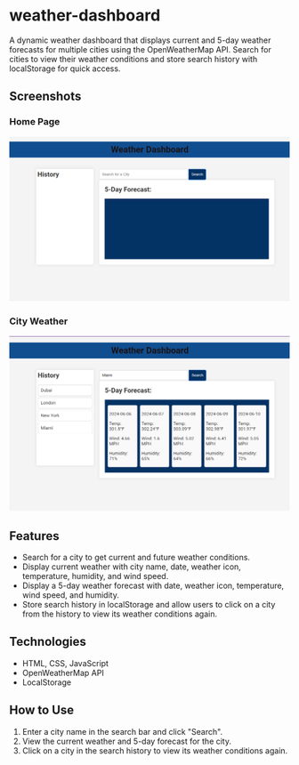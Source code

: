 # weather-dashboard
A dynamic weather dashboard that displays current and 5-day weather forecasts for multiple cities using the OpenWeatherMap API. Search for cities to view their weather conditions and store search history with localStorage for quick access.

## Screenshots

### Home Page
![Home Page](./assets/images/homepage.png)

### City Weather
![City Weather](./assets/images/citiweather.png)

## Features
- Search for a city to get current and future weather conditions.
- Display current weather with city name, date, weather icon, temperature, humidity, and wind speed.
- Display a 5-day weather forecast with date, weather icon, temperature, wind speed, and humidity.
- Store search history in localStorage and allow users to click on a city from the history to view its weather conditions again.

## Technologies
- HTML, CSS, JavaScript
- OpenWeatherMap API
- LocalStorage

## How to Use
1. Enter a city name in the search bar and click "Search".
2. View the current weather and 5-day forecast for the city.
3. Click on a city in the search history to view its weather conditions again.
